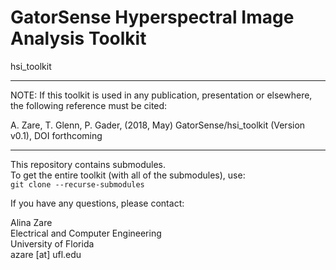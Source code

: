 # GatorSense Hyperspectral Image Analysis Toolkit
hsi_toolkit

***
NOTE: If this toolkit is used in any publication, presentation or elsewhere, the following reference must be cited:

A. Zare, T. Glenn, P. Gader, (2018, May) GatorSense/hsi_toolkit (Version v0.1),
DOI forthcoming

****

This repository contains submodules.   
To get the entire toolkit (with all of the submodules), use:  
`git clone --recurse-submodules`


If you have any questions, please contact:  

Alina Zare  
Electrical and Computer Engineering  
University of Florida    
azare [at] ufl.edu  
